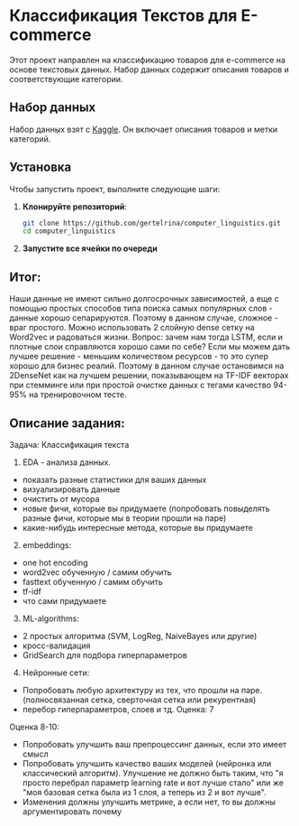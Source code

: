 # Классификация Текстов для E-commerce

Этот проект направлен на классификацию товаров для e-commerce на основе текстовых данных. 
Набор данных содержит описания товаров и соответствующие категории. 

## Набор данных
Набор данных взят с [Kaggle](https://www.kaggle.com/datasets/saurabhshahane/ecommerce-text-classification/data). 
Он включает описания товаров и метки категорий. 

## Установка

Чтобы запустить проект, выполните следующие шаги:

1. **Клонируйте репозиторий**:
   ```bash
   git clone https://github.com/gertelrina/computer_linguistics.git
   cd computer_linguistics
   ```
2. **Запустите все ячейки по очереди**

## Итог:
Наши данные не имеют сильно долгосрочных зависимостей, а еще с помощью простых способов типа поиска самых популярных слов - данные хорошо сепарируются. Поэтому в данном случае, сложное - враг простого. Можно использовать 2 слойную dense сетку на Word2vec и радоваться жизни.
Вопрос: зачем нам тогда LSTM, если и плотные слои справляются хорошо сами по себе? Если мы можем дать лучшее решение - меньшим количеством ресурсов - то это супер хорошо для бизнес реалий. Поэтому в данном случае остановимся на 2DenseNet как на лучшем решении, показывающем на TF-IDF векторах при стемминге или при простой очистке данных с тегами качество 94-95% на тренировочном тесте.

## Описание задания:
Задача: Классификация текста
1) EDA - анализа данных.
  - показать разные статистики для ваших данных
  - визуализировать данные
  - очистить от мусора
  - новые фичи, которые вы придумаете (попробовать повыделять разные фичи, которые мы в теории прошли на паре)
  - какие-нибудь интересные метода, которые вы придумаете

2) embeddings:
  - one hot encoding
  - word2vec обученную / самим обучить
  - fasttext обученную / самим обучить
  - tf-idf
  - что сами придумаете

3) ML-algorithms:
  - 2 простых алгоритма (SVM, LogReg, NaiveBayes или другие)
  - кросс-валидация
  - GridSearch для подбора гиперпараметров
4) Нейронные сети:
  - Попробовать любую архитектуру из тех, что прошли на паре. (полносвязанная сетка, сверточная сетка или рекурентная)
  - перебор гиперпараметров, слоев и тд.
Оценка: 7

Оценка 8-10:
- Попробовать улучшить ваш препроцессинг данных, если это имеет смысл
- Попробовать улучшить качество ваших моделей (нейронка или классический алгоритм). Улучшение не должно быть таким, что "я просто перебрал параметр learning rate и вот лучше стало" или же "моя базовая сетка была из 1 слоя, а теперь из 2 и вот лучше". 
- Изменения должны улучшить метрике, а если нет, то вы должны аргументировать почему




